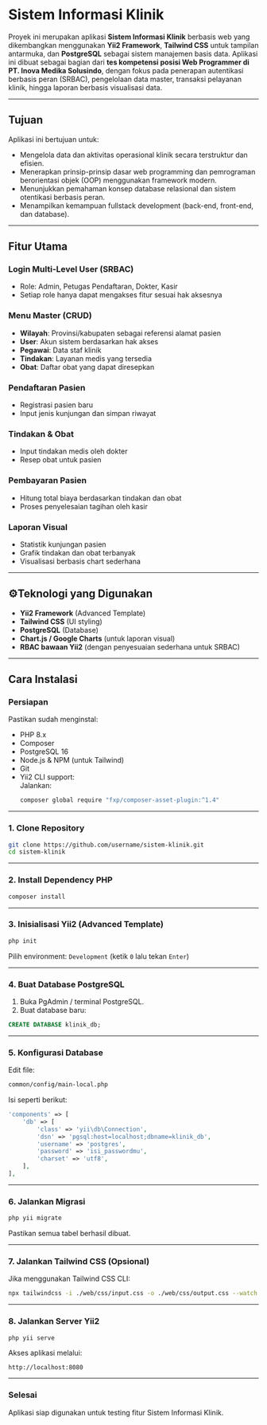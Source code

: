 # Sistem Informasi Klinik

Proyek ini merupakan aplikasi **Sistem Informasi Klinik** berbasis web yang dikembangkan menggunakan **Yii2 Framework**, **Tailwind CSS** untuk tampilan antarmuka, dan **PostgreSQL** sebagai sistem manajemen basis data. Aplikasi ini dibuat sebagai bagian dari **tes kompetensi posisi Web Programmer di PT. Inova Medika Solusindo**, dengan fokus pada penerapan autentikasi berbasis peran (SRBAC), pengelolaan data master, transaksi pelayanan klinik, hingga laporan berbasis visualisasi data.

---

## Tujuan

Aplikasi ini bertujuan untuk:
- Mengelola data dan aktivitas operasional klinik secara terstruktur dan efisien.
- Menerapkan prinsip-prinsip dasar web programming dan pemrograman berorientasi objek (OOP) menggunakan framework modern.
- Menunjukkan pemahaman konsep database relasional dan sistem otentikasi berbasis peran.
- Menampilkan kemampuan fullstack development (back-end, front-end, dan database).

---

## Fitur Utama

### Login Multi-Level User (SRBAC)
- Role: Admin, Petugas Pendaftaran, Dokter, Kasir
- Setiap role hanya dapat mengakses fitur sesuai hak aksesnya

### Menu Master (CRUD)
- **Wilayah**: Provinsi/kabupaten sebagai referensi alamat pasien
- **User**: Akun sistem berdasarkan hak akses
- **Pegawai**: Data staf klinik
- **Tindakan**: Layanan medis yang tersedia
- **Obat**: Daftar obat yang dapat diresepkan

### Pendaftaran Pasien
- Registrasi pasien baru
- Input jenis kunjungan dan simpan riwayat

### Tindakan & Obat
- Input tindakan medis oleh dokter
- Resep obat untuk pasien

### Pembayaran Pasien
- Hitung total biaya berdasarkan tindakan dan obat
- Proses penyelesaian tagihan oleh kasir

### Laporan Visual
- Statistik kunjungan pasien
- Grafik tindakan dan obat terbanyak
- Visualisasi berbasis chart sederhana

---

## ⚙Teknologi yang Digunakan

- **Yii2 Framework** (Advanced Template)
- **Tailwind CSS** (UI styling)
- **PostgreSQL** (Database)
- **Chart.js / Google Charts** (untuk laporan visual)
- **RBAC bawaan Yii2** (dengan penyesuaian sederhana untuk SRBAC)

---

## Cara Instalasi

### Persiapan

Pastikan sudah menginstal:

- PHP 8.x  
- Composer  
- PostgreSQL 16  
- Node.js & NPM (untuk Tailwind)  
- Git  
- Yii2 CLI support:  
  Jalankan:
  ```bash
  composer global require "fxp/composer-asset-plugin:^1.4"
  ```

---

### 1. Clone Repository

```bash
git clone https://github.com/username/sistem-klinik.git
cd sistem-klinik
```

---

### 2. Install Dependency PHP

```bash
composer install
```

---

### 3. Inisialisasi Yii2 (Advanced Template)

```bash
php init
```

Pilih environment: `Development` (ketik `0` lalu tekan `Enter`)

---

### 4. Buat Database PostgreSQL

1. Buka PgAdmin / terminal PostgreSQL.  
2. Buat database baru:

```sql
CREATE DATABASE klinik_db;
```

---

### 5. Konfigurasi Database

Edit file:

```bash
common/config/main-local.php
```

Isi seperti berikut:

```php
'components' => [
    'db' => [
        'class' => 'yii\db\Connection',
        'dsn' => 'pgsql:host=localhost;dbname=klinik_db',
        'username' => 'postgres',
        'password' => 'isi_passwordmu',
        'charset' => 'utf8',
    ],
],
```

---

### 6. Jalankan Migrasi

```bash
php yii migrate
```

Pastikan semua tabel berhasil dibuat.

---

### 7. Jalankan Tailwind CSS (Opsional)

Jika menggunakan Tailwind CSS CLI:

```bash
npx tailwindcss -i ./web/css/input.css -o ./web/css/output.css --watch
```

---

### 8. Jalankan Server Yii2

```bash
php yii serve
```

Akses aplikasi melalui:

```
http://localhost:8080
```

---

### Selesai

Aplikasi siap digunakan untuk testing fitur Sistem Informasi Klinik.
```
